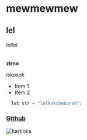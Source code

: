 # mewmewmew
## lel
###### lollol

**zirno**

*iskosok*

* Item 1
* Item 2

```javascript
  let str = "lolkekcheburek";
```
### [Github](https://github.com)

![kartinka](https://preview.redd.it/origin-of-this-cat-template-meme-v0-4783qbjaqfgb1.jpg?width=645&format=pjpg&auto=webp&s=25aa2095b8b172ca0e29c80cef73ae059051e8e5)
